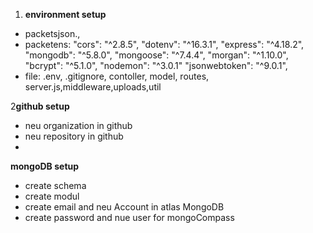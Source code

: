 1. **environment setup**

- packetsjson.,
- packetens:  "cors": "^2.8.5",
  "dotenv": "^16.3.1",
  "express": "^4.18.2",
  "mongodb": "^5.8.0",
  "mongoose": "^7.4.4",
  "morgan": "^1.10.0",
  "bcrypt": "^5.1.0",
  "nodemon": "^3.0.1"
  "jsonwebtoken": "^9.0.1",
- file: .env, .gitignore, contoller, model, routes, server.js,middleware,uploads,util

2**github setup**

- neu organization in github
- neu repository in github
-

**mongoDB setup**

- create schema
- create modul
- create email and neu Account in atlas MongoDB
- create password and nue user for mongoCompass 